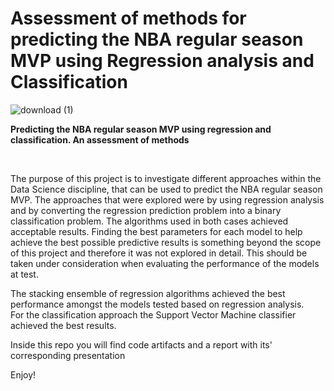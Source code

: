# Assessment of methods for predicting the NBA regular season MVP using Regression analysis and Classification  

![download (1)](https://user-images.githubusercontent.com/72740595/151206122-fc3198fe-aa66-46db-8f99-6b2a3606f931.png)

**Predicting the NBA regular season MVP using regression and classification. An assessment of methods**  

<br>

The purpose of this project is to investigate different approaches within the Data Science discipline, that can be
used to predict the NBA regular season MVP. The approaches that were explored were by using regression
analysis and by converting the regression prediction problem into a binary classification problem. The algorithms
used in both cases achieved acceptable results. Finding the
best parameters for each model to help achieve the best
possible predictive results is something beyond the scope
of this project and therefore it was not explored in detail.
This should be taken under consideration when evaluating
the performance of the models at test.  

The stacking ensemble of regression algorithms achieved the best performance amongst the models tested based on regression
analysis.  
For the classification approach the Support Vector Machine classifier achieved the best results.  

Inside this repo you will find code artifacts and a report with its' corresponding presentation

Enjoy! 
